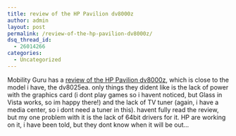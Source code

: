```yaml
---
title: review of the HP Pavilion dv8000z
author: admin
layout: post
permalink: /review-of-the-hp-pavilion-dv8000z/
dsq_thread_id:
  - 26014266
categories:
  - Uncategorized
---
```

Mobility Guru has a [review of the HP Pavilion dv8000z][1], which is close to the model i have, the dv8025ea. only things they dident like is the lack of power with the graphics card (i dont play games so i havent noticed, but Glass in Vista works, so im happy there!) and the lack of TV tuner (again, i have a media center, so i dont need a tuner in this). havent fully read the review, but my one problem with it is the lack of 64bit drivers for it. HP are working on it, i have been told, but they dont know when it will be out&#8230;

 [1]: http://www.mobilityguru.com/2006/01/11/hp_pavilion_dv8000z_is_big_heavy_and_full_of_features/